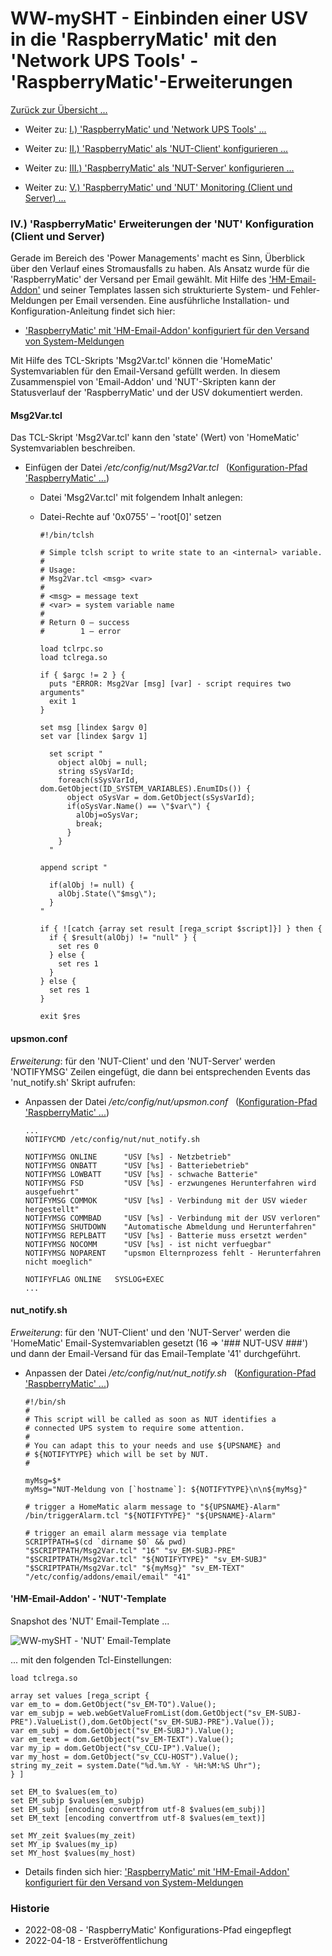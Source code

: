 # WW-mySHT - Einbinden einer USV in die 'RaspberryMatic' mit den 'Network UPS Tools' - 'RaspberryMatic'-Erweiterungen

[Zurück zur Übersicht ...](../README.md)

- Weiter zu: [I.) 'RaspberryMatic' und 'Network UPS Tools' ...](./README.md)

- Weiter zu: [II.) 'RaspberryMatic' als 'NUT-Client' konfigurieren ...](./RM-NUT_Client.md)

- Weiter zu: [III.) 'RaspberryMatic' als 'NUT-Server' konfigurieren ...](./RM-NUT_Server.md)

- Weiter zu: [V.) 'RaspberryMatic' und 'NUT' Monitoring (Client und Server) ...](./RM-NUT_HM-Mon.md)

### IV.) 'RaspberryMatic' Erweiterungen der 'NUT' Konfiguration (Client und Server)

Gerade im Bereich des 'Power Managements' macht es Sinn, Überblick über den Verlauf eines Stromausfalls zu haben. Als Ansatz wurde für die 'RaspberryMatic' der Versand per Email gewählt. Mit Hilfe des ['HM-Email-Addon'](https://github.com/homematic-community/hm_email) und seiner Templates lassen sich strukturierte System- und Fehler-Meldungen per Email versenden. Eine ausführliche Installation- und Konfiguration-Anleitung findet sich hier:

- ['RaspberryMatic' mit 'HM-Email-Addon' konfiguriert für den Versand von System-Meldungen](../SHT_RM_Email/README.md)

Mit Hilfe des TCL-Skripts 'Msg2Var.tcl' können die 'HomeMatic' Systemvariablen für den Email-Versand gefüllt werden. In diesem Zusammenspiel von 'Email-Addon' und 'NUT'-Skripten kann der Statusverlauf der 'RaspberryMatic' und der USV dokumentiert werden.

#### Msg2Var.tcl
Das TCL-Skript 'Msg2Var.tcl' kann den 'state' (Wert) von 'HomeMatic' Systemvariablen beschreiben.

  -	Einfügen der Datei */etc/config/nut/Msg2Var.tcl*&nbsp;&nbsp;&nbsp;([Konfiguration-Pfad 'RaspberryMatic' ...](./README.md#konfiguration-der-network-ups-tools-f%C3%BCr-die-raspberrymatic))
    - Datei 'Msg2Var.tcl' mit folgendem Inhalt anlegen:
    - Datei-Rechte auf '0x0755' – 'root[0]' setzen

      ```
      #!/bin/tclsh

      # Simple tclsh script to write state to an <internal> variable.
      #
      # Usage:
      # Msg2Var.tcl <msg> <var>
      #
      # <msg> = message text
      # <var> = system variable name
      #
      # Return 0 – success
      #        1 – error

      load tclrpc.so
      load tclrega.so

      if { $argc != 2 } {
        puts "ERROR: Msg2Var [msg] [var] - script requires two arguments"
        exit 1
      }

      set msg [lindex $argv 0]
      set var [lindex $argv 1]

        set script "
          object alObj = null;
          string sSysVarId;
          foreach(sSysVarId, dom.GetObject(ID_SYSTEM_VARIABLES).EnumIDs()) {
            object oSysVar = dom.GetObject(sSysVarId);
            if(oSysVar.Name() == \"$var\") {
              alObj=oSysVar;
              break;
            }
          }
        "

      append script "

        if(alObj != null) {
          alObj.State(\"$msg\");
        }
      "  

      if { ![catch {array set result [rega_script $script]}] } then {
        if { $result(alObj) != "null" } {
          set res 0
        } else {
          set res 1
        }
      } else {
        set res 1
      }

      exit $res
      ```

#### upsmon.conf
*Erweiterung*: für den 'NUT-Client' und den 'NUT-Server' werden 'NOTIFYMSG' Zeilen eingefügt, die dann bei entsprechenden Events das 'nut_notify.sh' Skript aufrufen:

  -	Anpassen der Datei */etc/config/nut/upsmon.conf*&nbsp;&nbsp;&nbsp;([Konfiguration-Pfad 'RaspberryMatic' ...](./README.md#konfiguration-der-network-ups-tools-f%C3%BCr-die-raspberrymatic))

       ```
       ...
       NOTIFYCMD /etc/config/nut/nut_notify.sh

       NOTIFYMSG ONLINE      "USV [%s] - Netzbetrieb"
       NOTIFYMSG ONBATT      "USV [%s] - Batteriebetrieb"
       NOTIFYMSG LOWBATT     "USV [%s] - schwache Batterie"
       NOTIFYMSG FSD         "USV [%s] - erzwungenes Herunterfahren wird ausgefuehrt"
       NOTIFYMSG COMMOK      "USV [%s] - Verbindung mit der USV wieder hergestellt"
       NOTIFYMSG COMMBAD     "USV [%s] - Verbindung mit der USV verloren"
       NOTIFYMSG SHUTDOWN    "Automatische Abmeldung und Herunterfahren"
       NOTIFYMSG REPLBATT    "USV [%s] - Batterie muss ersetzt werden"
       NOTIFYMSG NOCOMM      "USV [%s] - ist nicht verfuegbar"
       NOTIFYMSG NOPARENT    "upsmon Elternprozess fehlt - Herunterfahren nicht moeglich"

       NOTIFYFLAG ONLINE   SYSLOG+EXEC
       ...
       ```

#### nut_notify.sh
*Erweiterung*: für den 'NUT-Client' und den 'NUT-Server' werden die 'HomeMatic' Email-Systemvariablen gesetzt (16 => '### NUT-USV ###') und dann der Email-Versand für das Email-Template '41'  durchgeführt.

  -	Anpassen der Datei */etc/config/nut/nut_notify.sh*&nbsp;&nbsp;&nbsp;([Konfiguration-Pfad 'RaspberryMatic' ...](./README.md#konfiguration-der-network-ups-tools-f%C3%BCr-die-raspberrymatic))

       ```
       #!/bin/sh
       #
       # This script will be called as soon as NUT identifies a
       # connected UPS system to require some attention.
       #
       # You can adapt this to your needs and use ${UPSNAME} and
       # ${NOTIFYTYPE} which will be set by NUT.
       #

       myMsg=$*
       myMsg="NUT-Meldung von [`hostname`]: ${NOTIFYTYPE}\n\n${myMsg}"

       # trigger a HomeMatic alarm message to "${UPSNAME}-Alarm"
       /bin/triggerAlarm.tcl "${NOTIFYTYPE}" "${UPSNAME}-Alarm"

       # trigger an email alarm message via template
       SCRIPTPATH=$(cd `dirname $0` && pwd)
       "$SCRIPTPATH/Msg2Var.tcl" "16" "sv_EM-SUBJ-PRE"
       "$SCRIPTPATH/Msg2Var.tcl" "${NOTIFYTYPE}" "sv_EM-SUBJ"
       "$SCRIPTPATH/Msg2Var.tcl" "${myMsg}" "sv_EM-TEXT"
       "/etc/config/addons/email/email" "41"
       ```  

#### 'HM-Email-Addon' - 'NUT'-Template

Snapshot des 'NUT' Email-Template ...

![WW-mySHT - 'NUT' Email-Template](./img/nut_email_template.jpg)

... mit den folgenden Tcl-Einstellungen:

  ```
  load tclrega.so

  array set values [rega_script {
  var em_to = dom.GetObject("sv_EM-TO").Value();
  var em_subjp = web.webGetValueFromList(dom.GetObject("sv_EM-SUBJ-PRE").ValueList(),dom.GetObject("sv_EM-SUBJ-PRE").Value());
  var em_subj = dom.GetObject("sv_EM-SUBJ").Value();
  var em_text = dom.GetObject("sv_EM-TEXT").Value();
  var my_ip = dom.GetObject("sv_CCU-IP").Value();
  var my_host = dom.GetObject("sv_CCU-HOST").Value();
  string my_zeit = system.Date("%d.%m.%Y - %H:%M:%S Uhr");
  } ]

  set EM_to $values(em_to)
  set EM_subjp $values(em_subjp)
  set EM_subj [encoding convertfrom utf-8 $values(em_subj)]
  set EM_text [encoding convertfrom utf-8 $values(em_text)]

  set MY_zeit $values(my_zeit)
  set MY_ip $values(my_ip)
  set MY_host $values(my_host)
  ```  

- Details finden sich hier: ['RaspberryMatic' mit 'HM-Email-Addon' konfiguriert für den Versand von System-Meldungen](../SHT_RM_Email/README.md)

### Historie
- 2022-08-08 - 'RaspberryMatic' Konfigurations-Pfad eingepflegt
- 2022-04-18 - Erstveröffentlichung
